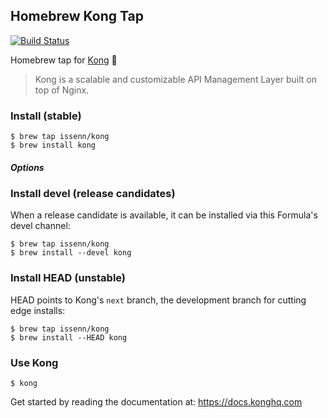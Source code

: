 ## Homebrew Kong Tap
[![Build Status](https://travis-ci.com/issenn/homebrew-kong.svg?branch=master)](https://travis-ci.com/issenn/homebrew-kong)

Homebrew tap for [Kong] :beer:

> Kong is a scalable and customizable API Management Layer built on top of
> Nginx.

### Install (stable)

```shell
$ brew tap issenn/kong
$ brew install kong
```

##### Options

### Install devel (release candidates)

When a release candidate is available, it can be installed via this Formula's
devel channel:

```
$ brew tap issenn/kong
$ brew install --devel kong
```

### Install HEAD (unstable)

HEAD points to Kong's `next` branch, the development branch for cutting edge
installs:

```
$ brew tap issenn/kong
$ brew install --HEAD kong
```

### Use Kong

```shell
$ kong
```

Get started by reading the documentation at: https://docs.konghq.com

[Kong]: https://konghq.com
